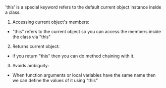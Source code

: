 'this' is a special keyword refers to the default current object instance inside a class.

1. Accessing current object's members:
  - "this" refers to the current object so you can access the members inside the class via "this"

2. Returns current object:
 - if you return "this" then you can do method chaining with it.

3. Avoids ambiguity:
 - When function arguments or local variables have the same name then we can define the values of it using "this"
